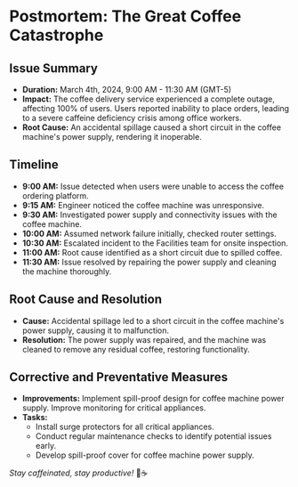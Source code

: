 # Postmortem: The Great Coffee Catastrophe

## Issue Summary
- **Duration:** March 4th, 2024, 9:00 AM - 11:30 AM (GMT-5)
- **Impact:** The coffee delivery service experienced a complete outage, affecting 100% of users. Users reported inability to place orders, leading to a severe caffeine deficiency crisis among office workers.
- **Root Cause:** An accidental spillage caused a short circuit in the coffee machine's power supply, rendering it inoperable.

## Timeline
- **9:00 AM:** Issue detected when users were unable to access the coffee ordering platform.
- **9:15 AM:** Engineer noticed the coffee machine was unresponsive.
- **9:30 AM:** Investigated power supply and connectivity issues with the coffee machine.
- **10:00 AM:** Assumed network failure initially, checked router settings.
- **10:30 AM:** Escalated incident to the Facilities team for onsite inspection.
- **11:00 AM:** Root cause identified as a short circuit due to spilled coffee.
- **11:30 AM:** Issue resolved by repairing the power supply and cleaning the machine thoroughly.

## Root Cause and Resolution
- **Cause:** Accidental spillage led to a short circuit in the coffee machine's power supply, causing it to malfunction.
- **Resolution:** The power supply was repaired, and the machine was cleaned to remove any residual coffee, restoring functionality.

## Corrective and Preventative Measures
- **Improvements:** Implement spill-proof design for coffee machine power supply. Improve monitoring for critical appliances.
- **Tasks:**
  - Install surge protectors for all critical appliances.
  - Conduct regular maintenance checks to identify potential issues early.
  - Develop spill-proof cover for coffee machine power supply.

*Stay caffeinated, stay productive!* 🚀☕️
